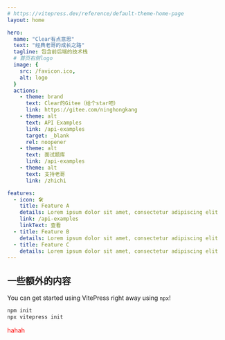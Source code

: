 ```yaml
---
# https://vitepress.dev/reference/default-theme-home-page
layout: home

hero:
  name: "Clear有点意思"
  text: "经典老哥的成长之路"
  tagline: 包含前后端的技术栈
  # 首页右侧logo
  image: {
    src: /favicon.ico,
    alt: logo
  }
  actions:
    - theme: brand
      text: Clear的Gitee（给个star吧）
      link: https://gitee.com/ninghongkang
    - theme: alt
      text: API Examples
      link: /api-examples
      target: _blank
      rel: noopener
    - theme: alt
      text: 面试题库
      link: /api-examples
    - theme: alt
      text: 支持老哥
      link: /zhichi

features:
  - icon: 🛠️
    title: Feature A
    details: Lorem ipsum dolor sit amet, consectetur adipiscing elit
    link: /api-examples
    linkText: 查看
  - title: Feature B
    details: Lorem ipsum dolor sit amet, consectetur adipiscing elit
  - title: Feature C
    details: Lorem ipsum dolor sit amet, consectetur adipiscing elit
---
```


<script setup>
// 在使用的地方显式的导入，使它们可以正确地进行代码拆分，并且仅在显示相关页面时才加载
import Confetti from '../.vitepress/theme/components/Confetti.vue'
import HomeUnderline  from '../.vitepress/theme/components/HomeUnderline.vue'
</script>
<!-- 烟火效果 -->
<Confetti/>
<!-- 首页文字下划线效果 -->
<HomeUnderline/>



## 一些额外的内容

You can get started using VitePress right away using `npx`!

```sh
npm init
npx vitepress init
```

<div>
  <p style="color: red;">
    hahah
  </p>
</div>